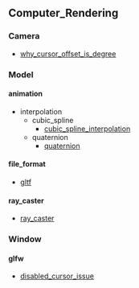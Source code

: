 ## Computer_Rendering

### Camera

- [why_cursor_offset_is_degree](./camera/why_cursor_offset_is_degree.mdx)

### Model

#### animation

- interpolation
  - cubic_spline
    - [cubic_spline_interpolation](./model/animation/interpolation/cubic_spline/cubic_spline_interpolation.mdx)
  - quaternion
    - [quaternion](./model/animation/interpolation/quaternion/quaternion.mdx)

#### file_format

- [gltf](./model/file_format/gltf.mdx)

#### ray_caster

- [ray_caster](./model/ray_caster/ray_caster.mdx)

### Window

#### glfw

- [disabled_cursor_issue](./window/glfw/disabled_cursor_issue.mdx)
